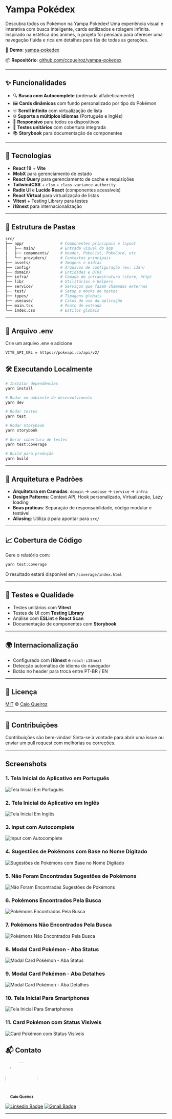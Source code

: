 # Yampa Pokédex

Descubra todos os Pokémon na Yampa Pokédex! Uma experiência visual e interativa com busca inteligente, cards estilizados e rolagem infinita. Inspirado na estética dos animes, o projeto foi pensado para oferecer uma navegação fluida e rica em detalhes para fãs de todas as gerações.

🔗 **Demo**: [yampa-pokedex](https://ccqueiroz.github.io/yampa-pokedex/)

📦 **Repositório**: [github.com/ccqueiroz/yampa-pokedex](https://github.com/ccqueiroz/yampa-pokedex)

---

## ✨ Funcionalidades

- 🔍 **Busca com Autocomplete** (ordenada alfabeticamente)
- 🖼️ **Cards dinâmicos** com fundo personalizado por tipo do Pokémon
- ♾️ **Scroll infinito** com virtualização de lista
- 🌐 **Suporte a múltiplos idiomas** (Português e Inglês)
- 📱 **Responsivo** para todos os dispositivos
- 🧪 **Testes unitários** com cobertura integrada
- 📚 **Storybook** para documentação de componentes

---

## 🚀 Tecnologias

- **React 19** + **Vite**
- **MobX** para gerenciamento de estado
- **React Query** para gerenciamento de cache e requisições
- **TailwindCSS** + `clsx` + `class-variance-authority`
- **Radix UI** e **Lucide React** (componentes acessíveis)
- **React Virtual** para virtualização de listas
- **Vitest** + Testing Library para testes
- **i18next** para internacionalização

---

## 📁 Estrutura de Pastas

```bash
src/
├── app/                # Componentes principais e layout
│   ├── main/           # Entrada visual do app
│   ├── components/     # Header, PokeList, PokeCard, etc
│   └── providers/      # Contextos principais
├── assets/             # Imagens e mídias
├── config/             # Arquivos de configuração (ex: i18n)
├── domain/             # Entidades e DTOs
├── infra/              # Camada de infraestrutura (store, http)
├── lib/                # Utilitários e helpers
├── service/            # Serviços que fazem chamadas externas
├── test/               # Setup e mocks de testes
├── types/              # Tipagens globais
├── usecase/            # Casos de uso da aplicação
├── main.tsx            # Ponto de entrada
└── index.css           # Estilos globais
```

---

## 📁 Arquivo .env

Crie um arquivo .env e adicione

```bash
VITE_API_URL = https://pokeapi.co/api/v2/
```

## 🛠️ Executando Localmente

```bash
# Instalar dependências
yarn install

# Rodar em ambiente de desenvolvimento
yarn dev

# Rodar testes
yarn test

# Rodar Storybook
yarn storybook

# Gerar cobertura de testes
yarn test:coverage

# Build para produção
yarn build
```

---

## 🧠 Arquitetura e Padrões

- **Arquitetura em Camadas**: `domain` → `usecase` → `service` → `infra`
- **Design Patterns**: Context API, Hook personalizado, Virtualização, Lazy loading
- **Boas práticas**: Separação de responsabilidade, código modular e testável
- **Aliasing**: Utiliza `@` para apontar para `src/`

---

## 📈 Cobertura de Código

Gere o relatório com:

```bash
yarn test:coverage
```

O resultado estará disponível em `/coverage/index.html`

---

## 🧪 Testes e Qualidade

- Testes unitários com **Vitest**
- Testes de UI com **Testing Library**
- Análise com **ESLint** e **React Scan**
- Documentação de componentes com **Storybook**

---

## 🌍 Internacionalização

- Configurado com **i18next** e `react-i18next`
- Detecção automática de idioma do navegador
- Botão no header para troca entre PT-BR / EN

---

## 📄 Licença

[MIT](LICENSE) © [Caio Queiroz](https://github.com/ccqueiroz)

---

## 🤝 Contribuições

Contribuições são bem-vindas! Sinta-se à vontade para abrir uma issue ou enviar um pull request com melhorias ou correções.

---

## Screenshots

### 1. Tela Inicial do Aplicativo em Português

![Tela Inicial Em Português](docs/screenshots/home.png)

### 2. Tela Inicial do Aplicativo em Inglês

![Tela Inicial Em Inglês](docs/screenshots/home-en.png)

### 3. Input com Autocomplete

![Input com Autocomplete](docs/screenshots/autocomplete.png)

### 4. Sugestões de Pokémons com Base no Nome Digitado

![Sugestões de Pokémons com Base no Nome Digitado](docs/screenshots/search-result.png)

### 5. Não Foram Encontradas Sugestões de Pokémons

![Não Foram Encontradas Sugestões de Pokémons](docs/screenshots/suggestions-not-found.png)

### 6. Pokémons Encontrados Pela Busca

![Pokémons Encontrados Pela Busca](docs/screenshots/cards-found.png)

### 7. Pokémons Não Encontrados Pela Busca

![Pokémons Não Encontrados Pela Busca](docs/screenshots/pokemons-not-found.png)

### 8. Modal Card Pokémon - Aba Status

![Modal Card Pokémon - Aba Status](docs/screenshots/modal-card-pokemon.png)

### 9. Modal Card Pokémon - Aba Detalhes

![Modal Card Pokémon - Aba Detalhes](docs/screenshots/modal-card-details-tab.png)

### 10. Tela Inicial Para Smartphones

![Tela Inicial Para Smartphones](docs/screenshots/mobile-view.png)

### 11. Card Pokémon com Status Visíveis

![Card Pokémon com Status Visíveis](docs/screenshots/mobile-view-accordion-status.png)

## 📬 Contato

<div style="margin-top: 15px; margin-bottom: 5px;">
    <img style="border-radius: 50%;" src="https://github.com/ccqueiroz.png" width="100px;" alt=""/>
    <br />
    <sub style="margin-left: 15px">
        <b>Caio Queiroz</b>
    </sub>
</div>

[![Linkedin Badge](https://img.shields.io/badge/-Caio%20Queiroz-blue?style=flat-square&logo=Linkedin&logoColor=white&link=https://www.linkedin.com/in/caio-queiroz-83846399/)](https://www.linkedin.com/in/caio-queiroz-83846399/)
[![Gmail Badge](https://img.shields.io/badge/-caio.cezar.dequeiroz@gmail.com-c14438?style=flat-square&logo=Gmail&logoColor=white&link=mailto:caio.cezar.dequeiroz@gmail.com)](mailto:caio.cezar.dequeiroz@gmail.com)

---

